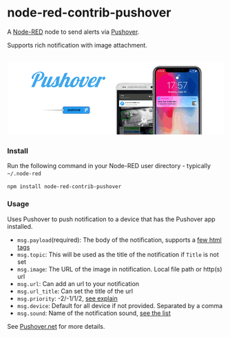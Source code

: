 node-red-contrib-pushover
======================

A <a href="http://nodered.org" target="_new">Node-RED</a> node to send alerts via <a href="http://www.pushover.net/" target="_new">Pushover</a>.

Supports rich notification with image attachment.

![](banner.gif)
----

### Install

Run the following command in your Node-RED user directory - typically `~/.node-red`

    npm install node-red-contrib-pushover


### Usage

Uses Pushover to push notification to a device that has the Pushover app installed.

- `msg.payload`(required): The body of the notification, supports a [few html tags](https://pushover.net/api#html)
- `msg.topic`: This will be used as the title of the notification if `Title` is not set
- `msg.image`: The URL of the image in notification. Local file path or http(s) url
- `msg.url`: Can add an url to your notification
- `msg.url_title`: Can set the title of the url
- `msg.priority`: -2/-1/1/2, [see explain](https://pushover.net/api#priority)
- `msg.device`: Default for all device if not provided. Separated by a comma
- `msg.sound`: Name of the notification sound, [see the list](https://pushover.net/api#sounds)


See <a href="https://pushover.net/api" target="_new">Pushover.net</a> for more details.
